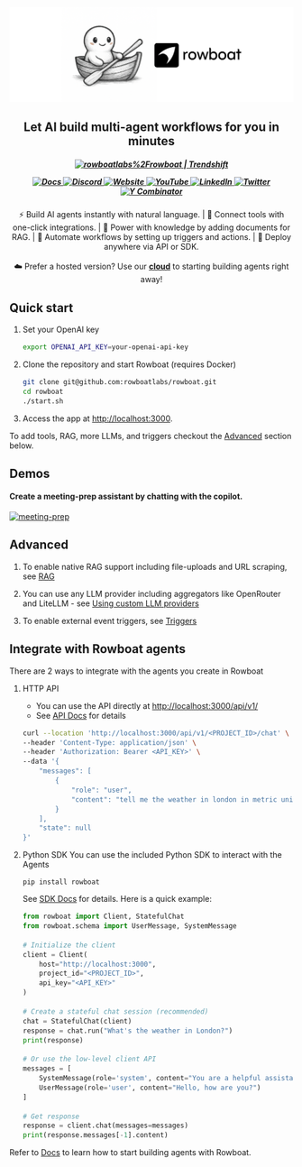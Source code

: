 ![ui](/assets/banner.png)

<h2 align="center">Let AI build multi-agent workflows for you in minutes</h2>
<h5 align="center">

<p align="center" style="display: flex; justify-content: center; gap: 20px; align-items: center;">
  <a href="https://trendshift.io/repositories/13609" target="blank">
    <img src="https://trendshift.io/api/badge/repositories/13609" alt="rowboatlabs%2Frowboat | Trendshift" width="250" height="55"/>
  </a>
</p>

<p align="center">
  <a href="https://docs.rowboatlabs.com/" target="_blank" rel="noopener">
    <img alt="Docs" src="https://img.shields.io/badge/Docs-8b5cf6?labelColor=8b5cf6&logo=readthedocs&logoColor=white">
  </a>
  <a href="https://discord.gg/rxB8pzHxaS" target="_blank" rel="noopener">
    <img alt="Discord" src="https://img.shields.io/badge/Discord-5865F2?logo=discord&logoColor=white&labelColor=5865F2">
  </a>
  <a href="https://www.rowboatlabs.com/" target="_blank" rel="noopener">
    <img alt="Website" src="https://img.shields.io/badge/Website-10b981?labelColor=10b981&logo=window&logoColor=white">
  </a>
  <a href="https://www.youtube.com/@RowBoatLabs" target="_blank" rel="noopener">
    <img alt="YouTube" src="https://img.shields.io/badge/YouTube-FF0000?labelColor=FF0000&logo=youtube&logoColor=white">
  </a>
  <a href="https://www.linkedin.com/company/rowboat-labs" target="_blank" rel="noopener">
    <img alt="LinkedIn" src="https://custom-icon-badges.demolab.com/badge/LinkedIn-0A66C2?logo=linkedin-white&logoColor=fff">
  </a>
  <a href="https://x.com/intent/user?screen_name=rowboatlabshq" target="_blank" rel="noopener">
    <img alt="Twitter" src="https://img.shields.io/twitter/follow/rowboatlabshq?style=social">
  </a>
  <a href="https://www.ycombinator.com" target="_blank" rel="noopener">
    <img alt="Y Combinator" src="https://img.shields.io/badge/Y%20Combinator-S24-orange">
  </a>
</p>


</h5>
<p align="center">
⚡ Build AI agents instantly with natural language. | 🔌 Connect tools with one-click integrations. | 📂 Power with knowledge by adding documents for RAG. | 🔄 Automate workflows by setting up triggers and actions. | 🚀 Deploy anywhere via API or SDK.<br><br>
☁️ Prefer a hosted version? Use our <b><a href="https://rowboatlabs.com">cloud</a></b> to starting building agents right away!
</p>


## Quick start
1. Set your OpenAI key
   ```bash
   export OPENAI_API_KEY=your-openai-api-key  
   ```
      
2. Clone the repository and start Rowboat (requires Docker)
   ```bash
   git clone git@github.com:rowboatlabs/rowboat.git
   cd rowboat
   ./start.sh
   ```

3. Access the app at [http://localhost:3000](http://localhost:3000).

To add tools, RAG, more LLMs, and  triggers checkout the [Advanced](#advanced) section below.

## Demos
#### Create a meeting-prep assistant by chatting with the copilot.
[![meeting-prep](https://github.com/user-attachments/assets/9d183c5a-5ea5-4b08-a72a-86cc3a8f548d)](https://youtu.be/KZTP4xZM2DY)

## Advanced
1. To enable native RAG support including file-uploads and URL scraping, see [RAG](https://docs.rowboatlabs.com/using_rag)

2. You can use any LLM provider including aggregators like OpenRouter and LiteLLM - see [Using custom LLM providers](https://docs.rowboatlabs.com/setup/#using-custom-llm-providers)

3. To enable external event triggers, see [Triggers](https://docs.rowboatlabs.com/using_triggers)


## Integrate with Rowboat agents

There are 2 ways to integrate with the agents you create in Rowboat

1. HTTP API
   - You can use the API directly at [http://localhost:3000/api/v1/](http://localhost:3000/api/v1/)
   - See [API Docs](https://docs.rowboatlabs.com/using_the_api/) for details
   ```bash
   curl --location 'http://localhost:3000/api/v1/<PROJECT_ID>/chat' \
   --header 'Content-Type: application/json' \
   --header 'Authorization: Bearer <API_KEY>' \
   --data '{
       "messages": [
           {
               "role": "user",
               "content": "tell me the weather in london in metric units"
           }
       ],
       "state": null
   }'
   ```
   

2. Python SDK
   You can use the included Python SDK to interact with the Agents
   ```
   pip install rowboat
   ```

   See [SDK Docs](https://docs.rowboatlabs.com/using_the_sdk/) for details. Here is a quick example:
   ```python
   from rowboat import Client, StatefulChat
   from rowboat.schema import UserMessage, SystemMessage

   # Initialize the client
   client = Client(
       host="http://localhost:3000",
       project_id="<PROJECT_ID>",
       api_key="<API_KEY>"
   )

   # Create a stateful chat session (recommended)
   chat = StatefulChat(client)
   response = chat.run("What's the weather in London?")
   print(response)

   # Or use the low-level client API
   messages = [
       SystemMessage(role='system', content="You are a helpful assistant"),
       UserMessage(role='user', content="Hello, how are you?")
   ]
   
   # Get response
   response = client.chat(messages=messages)
   print(response.messages[-1].content)
   ```


Refer to [Docs](https://docs.rowboatlabs.com/) to learn how to start building agents with Rowboat.

